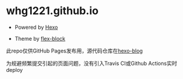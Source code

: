 # whg1221.github.io
- Powered by [Hexo](https://hexo.io/zh-cn/)

- Theme by [flex-block](https://github.com/miiiku/hexo-theme-flexblock)

此repo仅供GitHub Pages发布用，源代码仓库在[hexo-blog](https://github.com/whg1221/hexo-blog)

为规避频繁提交引起的页面问题，没有引入Travis CI或Github Actions实时deploy
